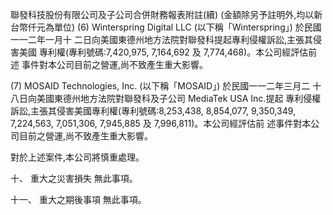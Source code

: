 聯發科技股份有限公司及子公司合併財務報表附註(續)
(金額除另予註明外,均以新台幣仟元為單位)
(6) Winterspring Digital LLC (以下稱「Winterspring」) 於民國一一二年一月十 二日向美國東德州地方法院對聯發科提起專利侵權訴訟,主張其侵害美國 專利權(專利號碼:7,420,975, 7,164,692 及 7,774,468)。本公司經評估前述 事件對本公司目前之營運,尚不致產生重大影響。

(7) MOSAID Technologies, Inc. (以下稱「MOSAID」) 於民國一一二年三月二 十八日向美國東德州地方法院對聯發科及子公司 MediaTek USA Inc.提起 專利侵權訴訟,主張其侵害美國專利權(專利號碼:8,253,438, 8,854,077, 9,350,349, 7,224,563, 7,051,306, 7,945,885 及 7,996,811)。本公司經評估前 述事件對本公司目前之營運,尚不致產生重大影響。

對於上述案件,本公司將慎重處理。

十、 重大之災害損失 無此事項。

十一、 重大之期後事項 無此事項。